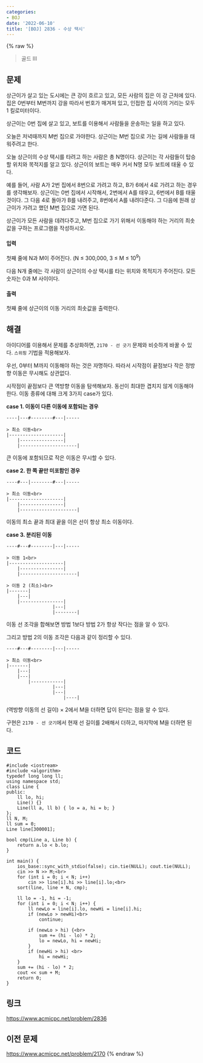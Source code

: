```yaml
---
categories:
- BOJ
date: '2022-06-10'
title: '[BOJ] 2836 - 수상 택시'
---
```


{% raw %}
> 골드 III<br>

## 문제
상근이가 살고 있는 도시에는 큰 강이 흐르고 있고, 모든 사람의 집은 이 강 근처에 있다. 집은 0번부터 M번까지 강을 따라서 번호가 매겨져 있고, 인접한 집 사이의 거리는 모두 1 킬로미터이다.

상근이는 0번 집에 살고 있고, 보트를 이용해서 사람들을 운송하는 일을 하고 있다.

오늘은 저녁때까지 M번 집으로 가야한다. 상근이는 M번 집으로 가는 길에 사람들을 태워주려고 한다.

오늘 상근이의 수상 택시를 타려고 하는 사람은 총 N명이다. 상근이는 각 사람들이 탑승할 위치와 목적지를 알고 있다. 상근이의 보트는 매우 커서 N명 모두 보트에 태울 수 있다.

예를 들어, 사람 A가 2번 집에서 8번으로 가려고 하고, B가 6에서 4로 가려고 하는 경우를 생각해보자. 상근이는 0번 집에서 시작해서, 2번에서 A를 태우고, 6번에서 B를 태울 것이다. 그 다음 4로 돌아가 B를 내려주고, 8번에서 A를 내려다준다. 그 다음에 원래 상근이가 가려고 했던 M번 집으로 가면 된다.

상근이가 모든 사람을 데려다주고, M번 집으로 가기 위해서 이동해야 하는 거리의 최솟값을 구하는 프로그램을 작성하시오.

#### 입력
첫째 줄에 N과 M이 주어진다. (N ≤ 300,000, 3 ≤ M ≤ 10<sup>9</sup>)

다음 N개 줄에는 각 사람이 상근이의 수상 택시를 타는 위치와 목적지가 주어진다. 모든 숫자는 0과 M 사이이다.

#### 출력
첫째 줄에 상근이의 이동 거리의 최솟값을 출력한다.

## 해결
아이디어를 이용해서 문제를 추상화하면, `2170 - 선 긋기` 문제와 비슷하게 바꿀 수 있다. `스위핑` 기법을 적용해보자.

우선, 0부터 M까지 이동해야 하는 것은 자명하다. 따라서 시작점이 끝점보다 작은 정방향 이동은 무시해도 상관없다.

시작점이 끝점보다 큰 역방향 이동을 탐색해보자. 동선이 최대한 겹치지 않게 이동해야 한다. 이동 종류에 대해 크게 3가지 case가 있다.

**case 1. 이동이 다른 이동에 포함되는 경우**
```
----|---#--------#---|-----

> 최소 이동<br>
|--------------------|
	|----------------|
    |---------------------|
```
큰 이동에 포함되므로 작은 이동은 무시할 수 있다.

**case 2. 한 쪽 끝만 미포함인 경우**
```
----#---|--------#---|-----

> 최소 이동<br>
|--------------------|
	|----------------|
    |---------------------|
```
이동의 최소 끝과 최대 끝을 이은 선이 항상 최소 이동이다.

**case 3. 분리된 이동**
```
----#---#--------|---|-----

> 이동 1<br>
|--------------------|
	|----------------|
    |---------------------|

> 이동 2 (최소)<br>
|-------|
	|---|
	|----------------|
                 |---|
                 |--------|
```
이동 선 조각을 합해보면 방법 1보다 방법 2가 항상 작다는 점을 알 수 있다.

그리고 방법 2의 이동 조각은 다음과 같이 정리할 수 있다.
```
----#---#--------|---|-----

> 최소 이동<br>
|-------|
	|---|
	|---|
	    |------------|
                 |---|
                 |---|
                     |----|
```
(역방향 이동의 선 길이) × 2에서 M을 더하면 답이 된다는 점을 알 수 있다.

구현은 `2170 - 선 긋기`에서 현재 선 길이를 2배해서 더하고, 마지막에 M을 더하면 된다.

## 코드
```
#include <iostream>
#include <algorithm>
typedef long long ll;
using namespace std;
class Line {
public:
	ll lo, hi;
	Line() {}
	Line(ll a, ll b) { lo = a, hi = b; }
};
ll N, M;
ll sum = 0;
Line line[300001];

bool cmp(Line a, Line b) {
	return a.lo < b.lo;
}

int main() {
	ios_base::sync_with_stdio(false); cin.tie(NULL); cout.tie(NULL);
	cin >> N >> M;<br>
	for (int i = 0; i < N; i++)
		cin >> line[i].hi >> line[i].lo;<br>
	sort(line, line + N, cmp);

	ll lo = -1, hi = -1;
	for (int i = 0; i < N; i++) {
		ll newLo = line[i].lo, newHi = line[i].hi;
		if (newLo > newHi)<br>
			continue;

		if (newLo > hi) {<br>
			sum += (hi - lo) * 2;
			lo = newLo, hi = newHi;
		}
		if (newHi > hi) <br>
			hi = newHi;
	}
	sum += (hi - lo) * 2;
	cout << sum + M;
	return 0;
}
```

## 링크
https://www.acmicpc.net/problem/2836

## 이전 문제
https://www.acmicpc.net/problem/2170
{% endraw %}